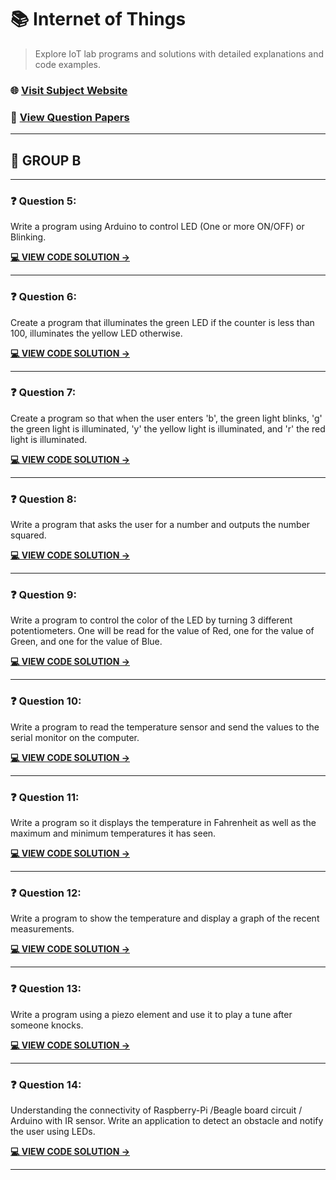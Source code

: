 <!-- SEO Metadata
Title: Internet of Things
Description: Explore IoT lab programs and solutions with detailed explanations and code examples.
Keywords: IoT, Internet of Things, Arduino, Embedded Systems, Sensors, Microcontrollers
-->

# 📚 Internet of Things

> Explore IoT lab programs and solutions with detailed explanations and code examples.

### 🌐 [Visit Subject Website](https://sppucodes.vercel.app/iotl)

### 📄 [View Question Papers](https://sppucodes.vercel.app/questionpapers/internet-of-things)

---



## 📂 GROUP B

---

### ❓ Question 5:

Write a program using Arduino to control LED (One or more ON/OFF) or Blinking.

**[💻 VIEW CODE SOLUTION →](https://sppucodes.vercel.app/iotlraw/blinking-led)**

---



### ❓ Question 6:

Create a program that illuminates the green LED if the counter is less than 100, illuminates the yellow LED otherwise.

**[💻 VIEW CODE SOLUTION →](https://sppucodes.vercel.app/iotlraw/led-counter)**

---



### ❓ Question 7:

Create a program so that when the user enters 'b', the green light blinks, 'g' the green light is illuminated, 'y' the yellow light is illuminated, and 'r' the red light is illuminated.

**[💻 VIEW CODE SOLUTION →](https://sppucodes.vercel.app/iotlraw/led-control)**

---



### ❓ Question 8:

Write a program that asks the user for a number and outputs the number squared.

**[💻 VIEW CODE SOLUTION →](https://sppucodes.vercel.app/iotlraw/square-number)**

---



### ❓ Question 9:

Write a program to control the color of the LED by turning 3 different potentiometers. One will be read for the value of Red, one for the value of Green, and one for the value of Blue.

**[💻 VIEW CODE SOLUTION →](https://sppucodes.vercel.app/iotlraw/led-color-control)**

---



### ❓ Question 10:

Write a program to read the temperature sensor and send the values to the serial monitor on the computer.

**[💻 VIEW CODE SOLUTION →](https://sppucodes.vercel.app/iotlraw/temperature-sensor)**

---



### ❓ Question 11:

Write a program so it displays the temperature in Fahrenheit as well as the maximum and minimum temperatures it has seen.

**[💻 VIEW CODE SOLUTION →](https://sppucodes.vercel.app/iotlraw/temperature-display)**

---



### ❓ Question 12:

Write a program to show the temperature and display a graph of the recent measurements.

**[💻 VIEW CODE SOLUTION →](https://sppucodes.vercel.app/iotlraw/temperature-graph)**

---



### ❓ Question 13:

Write a program using a piezo element and use it to play a tune after someone knocks.

**[💻 VIEW CODE SOLUTION →](https://sppucodes.vercel.app/iotlraw/piezo-knock)**

---



### ❓ Question 14:

Understanding the connectivity of Raspberry-Pi /Beagle board circuit / Arduino with IR sensor. Write an application to detect an obstacle and notify the user using LEDs.

**[💻 VIEW CODE SOLUTION →](https://sppucodes.vercel.app/iotlraw/obstacle-ir-sensor)**

---
